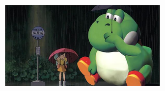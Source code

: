 <img src="https://raw.githubusercontent.com/lucca/lucca/master/naisho.jpeg" alt="huge yoshi gigantic very large">
